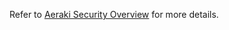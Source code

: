 Refer to [Aeraki Security Overview](https://github.com/aeraki-mesh/aeraki/blob/master/SECURITY.md) for more details.